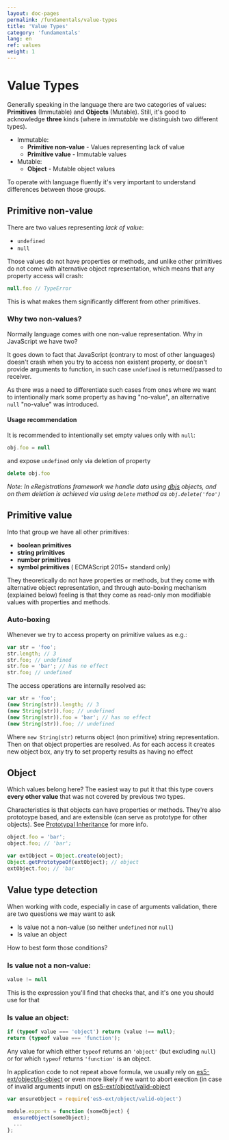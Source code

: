 ```yaml
---
layout: doc-pages
permalink: /fundamentals/value-types
title: 'Value Types'
category: 'fundamentals'
lang: en
ref: values
weight: 1
---
```


# Value Types

Generally speaking in the language there are two categories of values: __Primitives__ (Immutable) and __Objects__ (Mutable). Still, it's good to acknowledge __three__ kinds (where in _immutable_ we distinguish two different types).

- Immutable:
  - __Primitive non-value__ - Values representing lack of value
  - __Primitive value__ - Immutable values
- Mutable:
  - __Object__ - Mutable object values

To operate with language fluently it's very important to understand differences between those groups.

## Primitive non-value

There are two values representing _lack of value_:

- `undefined`
- `null`

Those values do not have properties or methods, and unlike other primitives do not come with alternative object representation, which means that any property access will crash:

```javascript
null.foo // TypeError
```

This is what makes them significantly different from other primitives.

### Why two non-values?

Normally language comes with one non-value representation. Why in JavaScript we have two?

It goes down to fact that JavaScript (contrary to most of other languages) doesn't crash when you try to access non existent property, or doesn't provide arguments to function, in such case `undefined` is returned/passed to receiver.

As there was a need to differentiate such cases from ones where we want to intentionally mark some property as having "no-value", an alternative `null` "no-value" was introduced.

#### Usage recommendation

It is recommended to intentionally set empty values only with `null`:

```javascript
obj.foo = null
```

and expose `undefined` only via deletion of property

```javascript
delete obj.foo
```

_Note: In eRegistrations framework we handle data using [dbjs](https://github.com/medikoo/dbjs#dbjs) objects, and on them deletion is achieved via using `delete` method as `obj.delete('foo')`_

## Primitive value

Into that group we have all other primitives:

- __boolean primitives__
- __string primitives__
- __number primitives__
- __symbol primitives__ ( ECMAScript 2015+ standard only)

They theoretically do not have properties or methods, but they come with alternative object representation, and through auto-boxing mechanism (explained below) feeling is that they come as read-only mon modifiable values with properties and methods.

### Auto-boxing

Whenever we try to access property on primitive values as e.g.:

```javascript
var str = 'foo';
str.length; // 3
str.foo; // undefined
str.foo = 'bar'; // has no effect
str.foo; // undefined
```

The access operations are internally resolved as:

```javascript
var str = 'foo';
(new String(str)).length; // 3
(new String(str)).foo; // undefined
(new String(str)).foo = 'bar'; // has no effect
(new String(str)).foo; // undefined
```

Where `new String(str)` returns object (non primitive) string representation.
Then on that object properties are resolved. As for each access it creates new object box, any try to set property results as having no effect

## Object

Which values belong here? The easiest way to put it that this type covers __every other value__ that was not covered by previous two types.

Characteristics is that objects can have properties or methods. They're also prototoype based, and are extensible (can serve as prototype for other objects). See [Prototypal Inheritance](/fundamentals/inheritance) for more info.

```javascript
object.foo = 'bar';
object.foo; // 'bar';

var extObject = Object.create(object);
Object.getPrototypeOf(extObject); // object
extObject.foo; // 'bar
```

## Value type detection

When working with code, especially in case of arguments validation, there are two questions we may want to ask

- Is value not a non-value (so neither `undefined` nor `null`)
- Is value an object

How to best form those conditions?

### Is value not a non-value:

```javascript
value != null
```

This is the expression you'll find that checks that, and it's one you should use for that

### Is value an object:

```javascript
if (typeof value === 'object') return (value !== null);
return (typeof value === 'function');
```

Any value for which either `typeof` returns an `'object'` (but excluding `null`) or for which `typeof` returns `'function'` is an object.

In application code to not repeat above formula, we usually rely on [es5-ext/object/is-object](https://github.com/medikoo/es5-ext/blob/master/object/is-object.js) or even more likely if we want to abort exection (in case of invalid arguments input) on [es5-ext/object/valid-object](https://github.com/medikoo/es5-ext/blob/master/object/valid-object.js)


```javascript
var ensureObject = require('es5-ext/object/valid-object')

module.exports = function (someObject) {
  ensureObject(someObject);
  ...
};
```